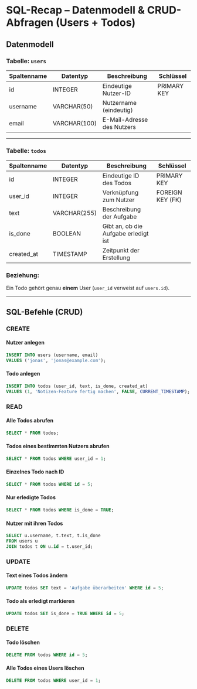 # SQL-Recap – Datenmodell & CRUD-Abfragen (Users + Todos)

## Datenmodell

### Tabelle: `users`

| Spaltenname | Datentyp     | Beschreibung                  | Schlüssel       |
|-------------|--------------|-------------------------------|-----------------|
| id          | INTEGER      | Eindeutige Nutzer-ID          | PRIMARY KEY     |
| username    | VARCHAR(50)  | Nutzername (eindeutig)        |                 |
| email       | VARCHAR(100) | E-Mail-Adresse des Nutzers    |                 |

---

### Tabelle: `todos`

| Spaltenname | Datentyp     | Beschreibung                        | Schlüssel        |
|-------------|--------------|-------------------------------------|------------------|
| id          | INTEGER      | Eindeutige ID des Todos             | PRIMARY KEY      |
| user_id     | INTEGER      | Verknüpfung zum Nutzer              | FOREIGN KEY (FK) |
| text        | VARCHAR(255) | Beschreibung der Aufgabe            |                  |
| is_done     | BOOLEAN      | Gibt an, ob die Aufgabe erledigt ist|                  |
| created_at  | TIMESTAMP    | Zeitpunkt der Erstellung            |                  |

### Beziehung:
Ein Todo gehört genau **einem** User (`user_id` verweist auf `users.id`).

---

## SQL-Befehle (CRUD)

### CREATE

#### Nutzer anlegen

```sql
INSERT INTO users (username, email)
VALUES ('jonas', 'jonas@example.com');
```
#### Todo anlegen

```sql
INSERT INTO todos (user_id, text, is_done, created_at)
VALUES (1, 'Notizen-Feature fertig machen', FALSE, CURRENT_TIMESTAMP);
```
### READ

#### Alle Todos abrufen

```sql
SELECT * FROM todos;
```

#### Todos eines bestimmten Nutzers abrufen

```sql
SELECT * FROM todos WHERE user_id = 1;
```

#### Einzelnes Todo nach ID

```sql
SELECT * FROM todos WHERE id = 5;
```

#### Nur erledigte Todos

```sql
SELECT * FROM todos WHERE is_done = TRUE;
```

#### Nutzer mit ihren Todos

```sql
SELECT u.username, t.text, t.is_done
FROM users u
JOIN todos t ON u.id = t.user_id;
```

### UPDATE

#### Text eines Todos ändern

```sql
UPDATE todos SET text = 'Aufgabe überarbeiten' WHERE id = 5;
```

#### Todo als erledigt markieren

```sql
UPDATE todos SET is_done = TRUE WHERE id = 5;
```

### DELETE

#### Todo löschen

```sql
DELETE FROM todos WHERE id = 5;
```

#### Alle Todos eines Users löschen

```sql
DELETE FROM todos WHERE user_id = 1;
```
